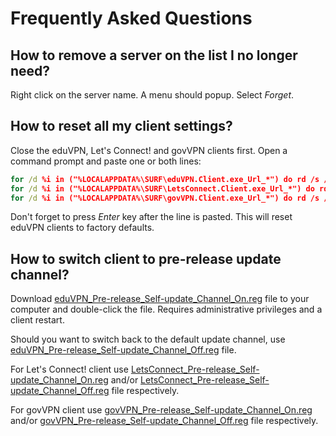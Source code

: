 # Frequently Asked Questions

## How to remove a server on the list I no longer need?
Right click on the server name. A menu should popup. Select _Forget_.

## How to reset all my client settings?
Close the eduVPN, Let's Connect! and govVPN clients first. Open a command prompt and paste one or both lines:

```cmd
for /d %i in ("%LOCALAPPDATA%\SURF\eduVPN.Client.exe_Url_*") do rd /s /q "%i"
for /d %i in ("%LOCALAPPDATA%\SURF\LetsConnect.Client.exe_Url_*") do rd /s /q "%i"
for /d %i in ("%LOCALAPPDATA%\SURF\govVPN.Client.exe_Url_*") do rd /s /q "%i"
```

Don't forget to press _Enter_ key after the line is pasted. This will reset eduVPN clients to factory defaults.

## How to switch client to pre-release update channel?

Download [eduVPN_Pre-release_Self-update_Channel_On.reg](Customization/eduVPN_Pre-release_Self-update_Channel_On.reg) file to your computer and double-click the file. Requires administrative privileges and a client restart.

Should you want to switch back to the default update channel, use [eduVPN_Pre-release_Self-update_Channel_Off.reg](Customization/eduVPN_Pre-release_Self-update_Channel_Off.reg) file.

For Let's Connect! client use [LetsConnect_Pre-release_Self-update_Channel_On.reg](Customization/LetsConnect_Pre-release_Self-update_Channel_On.reg) and/or [LetsConnect_Pre-release_Self-update_Channel_Off.reg](Customization/LetsConnect_Pre-release_Self-update_Channel_Off.reg) file respectively.

For govVPN client use [govVPN_Pre-release_Self-update_Channel_On.reg](Customization/govVPN_Pre-release_Self-update_Channel_On.reg) and/or [govVPN_Pre-release_Self-update_Channel_Off.reg](Customization/govVPN_Pre-release_Self-update_Channel_Off.reg) file respectively.
